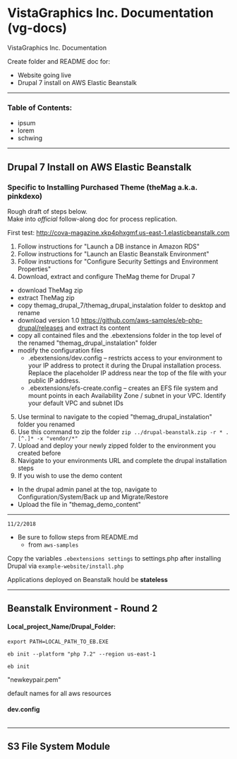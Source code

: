 # VistaGraphics Inc. Documentation (vg-docs)

VistaGraphics Inc. Documentation  

Create folder and README doc for:  
* Website going live  
* Drupal 7 install on AWS Elastic Beanstalk  

***  

### Table of Contents:  
* ipsum  
* lorem  
* schwing  

***  

## Drupal 7 Install on AWS Elastic Beanstalk  
### Specific to Installing Purchased Theme (theMag a.k.a. pinkdexo)  
Rough draft of steps below.  
Make into *official* follow-along doc for process replication.  

First test: http://cova-magazine.xkp4phxgmf.us-east-1.elasticbeanstalk.com  

1. Follow instructions for "Launch a DB instance in Amazon RDS"  
2. Follow instructions for "Launch an Elastic Beanstalk Environment"  
3. Follow instructions for "Configure Security Settings and Environment Properties"  
4. Download, extract and configure TheMag theme for Drupal 7  
  - download TheMag zip  
  - extract TheMag zip  
  - copy themag_drupal_7/themag_drupal_instalation folder to desktop and rename  
  - download version 1.0 https://github.com/aws-samples/eb-php-drupal/releases and extract its content  
  - copy all contained files and the .ebextensions folder in the top level of the renamed "themag_drupal_instalation" folder  
  - modify the configuration files  
    - .ebextensions/dev.config – restricts access to your environment to your IP address to protect it during the Drupal installation process. Replace the placeholder IP address near the top of the file with your public IP address.  
    - .ebextensions/efs-create.config – creates an EFS file system and mount points in each Availability Zone / subnet in your VPC. Identify your default VPC and subnet IDs  
    
5. Use terminal to navigate to the copied "themag_drupal_instalation" folder you renamed  
6. Use this command to zip the folder `zip ../drupal-beanstalk.zip -r * .[^.]* -x "vendor/*"`  
7. Upload and deploy your newly zipped folder to the environment you created before  
8. Navigate to your environments URL and complete the drupal installation steps  
9. If you wish to use the demo content  
  - In the drupal admin panel at the top, navigate to Configuration/System/Back up and Migrate/Restore  
  - Upload the file in "themag_demo_content"  
  
***  

`11/2/2018`  

* Be sure to follow steps from README.md
  - from `aws-samples`  
  
Copy the variables `.ebextensions settings` to settings.php after installing Drupal via `example-website/install.php`  

Applications deployed on Beanstalk hould be **stateless**  

***  

## Beanstalk Environment - Round 2  

#### Local_project_Name/Drupal_Folder:  
`export PATH=LOCAL_PATH_TO_EB.EXE`  

`eb init --platform "php 7.2" --region us-east-1`  

`eb init`  

"newkeypair.pem"  

default names for all aws resources  

#### dev.config  
```  

```  

***  

## S3 File System Module  




